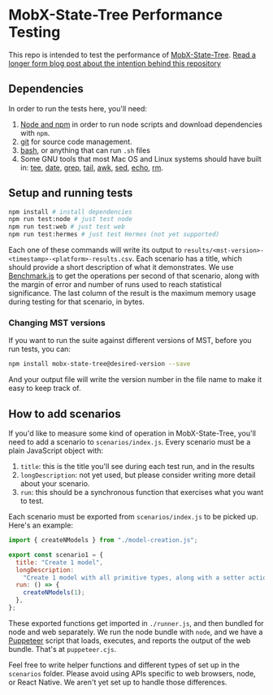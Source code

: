 # MobX-State-Tree Performance Testing

This repo is intended to test the performance of [MobX-State-Tree](https://github.com/mobxjs/mobx-state-tree). [Read a longer form blog post about the intention behind this repository](https://coolsoftware.dev/blog/benchmarking-mobx-state-tree/)

## Dependencies

In order to run the tests here, you'll need:

1. [Node and npm](https://docs.npmjs.com/downloading-and-installing-node-js-and-npm) in order to run node scripts and download dependencies with `npm`.
2. [git](https://git-scm.com/) for source code management.
3. [bash](https://www.gnu.org/software/bash/), or anything that can run `.sh` files
4. Some GNU tools that most Mac OS and Linux systems should have built in: [tee](https://www.gnu.org/software/coreutils/manual/html_node/tee-invocation.html), [date](https://www.gnu.org/software/coreutils/manual/html_node/Examples-of-date.html), [grep](https://www.gnu.org/software/grep/), [tail](https://www.gnu.org/software/coreutils/manual/html_node/tail-invocation.html), [awk](https://www.gnu.org/software/gawk/manual/gawk.html), [sed](https://www.gnu.org/software/sed/), [echo](https://www.gnu.org/software/coreutils/manual/html_node/echo-invocation.html), [rm](https://www.gnu.org/software/coreutils/manual/html_node/rm-invocation.html).

## Setup and running tests

```sh
npm install # install dependencies
npm run test:node # just test node
npm run test:web # just test web
npm run test:hermes # just test Hermes (not yet supported)
```

Each one of these commands will write its output to `results/<mst-version>-<timestamp>-<platform>-results.csv`. Each scenario has a title, which should provide a short description of what it demonstrates. We use [Benchmark.js](https://benchmarkjs.com/) to get the operations per second of that scenario, along with the margin of error and number of runs used to reach statistical significance. The last column of the result is the maximum memory usage during testing for that scenario, in bytes.

### Changing MST versions

If you want to run the suite against different versions of MST, before you run tests, you can:

```sh
npm install mobx-state-tree@desired-version --save
```

And your output file will write the version number in the file name to make it easy to keep track of.

## How to add scenarios

If you'd like to measure some kind of operation in MobX-State-Tree, you'll need to add a scenario to `scenarios/index.js`. Every scenario must be a plain JavaScript object with:

1. `title`: this is the title you'll see during each test run, and in the results
2. `longDescription`: not yet used, but please consider writing more detail about your scenario.
3. `run`: this should be a synchronous function that exercises what you want to test.

Each scenario must be exported from `scenarios/index.js` to be picked up. Here's an example:

```js
import { createNModels } from "./model-creation.js";

export const scenario1 = {
  title: "Create 1 model",
  longDescription:
    "Create 1 model with all primitive types, along with a setter action for each.",
  run: () => {
    createNModels(1);
  },
};
```

These exported functions get imported in `./runner.js`, and then bundled for node and web separately. We run the node bundle with `node`, and we have a [Puppeteer](https://pptr.dev/) script that loads, executes, and reports the output of the web bundle. That's at `puppeteer.cjs`.

Feel free to write helper functions and different types of set up in the `scenarios` folder. Please avoid using APIs specific to web browsers, node, or React Native. We aren't yet set up to handle those differences.

